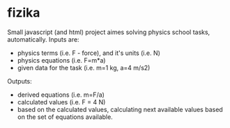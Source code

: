 # fizika

Small javascript (and html) project aimes solving physics school tasks, automatically.
Inputs are:
- physics terms (i.e. F - force), and it's units (i.e. N)
- physics equations (i.e. F=m*a)
- given data for the task (i.e. m=1 kg, a=4 m/s2)

Outputs:
- derived equations (i.e. m=F/a)
- calculated values (i.e. F = 4 N)
- based on the calculated values, calculating next available values based on the set of equations available.

